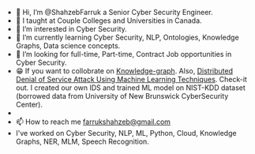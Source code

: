 - 👋 Hi, I’m @ShahzebFarruk a Senior Cyber Security Engineer.
- 📖 I taught at Couple Colleges and Universities in Canada.
- 👀 I’m interested in Cyber Security. 
- 🌱 I’m currently learning Cyber Security, NLP, Ontologies, Knowledge Graphs, Data science concepts.
- 💞️ I’m looking for full-time, Part-time, Contract Job opportunities in Cyber Security.
- 😁 If you want to collobrate on [Knowledge-graph](https://github.com/ShahzebFarruk/Knowledge-graph). Also, [Distributed Denial of Service Attack Using Machine Learning Techniques](https://github.com/ShahzebFarruk/DDoS-Attack-Detection-Using-ML-Algorithms). Check-it out. I created our own IDS and trained ML model on NIST-KDD dataset (borrowed data from University of New Brunswick CyberSecurity Center).
- 
- 📫 How to reach me farrukshahzeb@gmail.com
- I've worked on Cyber Security, NLP, ML, Python, Cloud, Knowledge Graphs, NER, MLM, Speech Recognition. 

<!---
ShahzebFarruk/ShahzebFarruk is a ✨ special ✨ repository because its `README.md` (this file) appears on your GitHub profile.
You can click the Preview link to take a look at your changes.
--->
